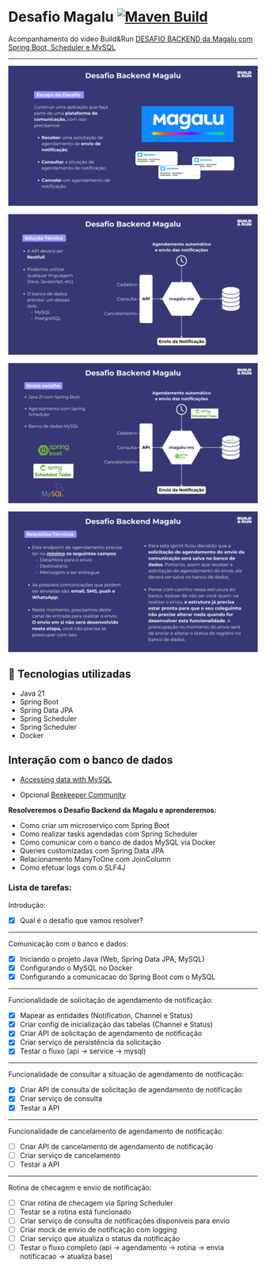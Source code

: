 # Desafio Magalu [![Maven Build](https://github.com/jairosousa/schedule-notification/actions/workflows/maven.yml/badge.svg?branch=main)](https://github.com/jairosousa/schedule-notification/actions/workflows/maven.yml)

Acompanhamento do video Build&Run [DESAFIO BACKEND da Magalu com Spring Boot, Scheduler e MySQL](https://youtu.be/af4W9Q4vB1s?si=QsF_TI2EGNjf_biD)

---

![img.png](assets/escopo-desafio.png)

![img.png](assets/solucao-tecnica.png)

![img.png](assets/tecnologias-utilizadas.png)

![img.png](assets/requisitos-tecnicos.png)

## 🚀 Tecnologias utilizadas
* Java 21
* Spring Boot
* Spring Data JPA
* Spring Scheduler
* Spring Scheduler
* Docker

## Interação com o banco de dados

* [Accessing data with MySQL](https://spring.io/guides/gs/accessing-data-mysql)

* Opcional [Beekeeper Community](https://github.com/beekeeper-studio/beekeeper-studio/releases/tag/v4.1.13)

**Resolveremos o Desafio Backend da Magalu e aprenderemos:**

- Como criar um microserviço com Spring Boot
- Como realizar tasks agendadas com Spring Scheduler
- Como comunicar com o banco de dados MySQL via Docker
- Queries customizadas com Spring Data JPA
- Relacionamento ManyToOne com JoinColumn
- Como efetuar logs com o SLF4J

### Lista de tarefas:

Introdução:

- [X]  Qual é o desafio que vamos resolver?

---

Comunicação com o banco e dados:

- [X]  Iniciando o projeto Java (Web, Spring Data JPA, MySQL)
- [X]  Configurando o MySQL no Docker
- [X]  Configurando a comunicacao do Spring Boot com o MySQL

---

Funcionalidade de solicitação de agendamento de notificação:

- [X]  Mapear as entidades (Notification, Channel e Status)
- [X]  Criar config de inicialização das tabelas (Channel e Status)
- [X]  Criar API de solicitação de agendamento de notificação
- [X]  Criar serviço de persistência da solicitação
- [X]  Testar o fluxo (api → service → mysql)

---

Funcionalidade de consultar a situação de agendamento de notificação:

- [x]  Criar API de consulta de solicitação de agendamento de notificação
- [x]  Criar serviço de consulta
- [x]  Testar a API

---

Funcionalidade de cancelamento de agendamento de notificação:

- [ ]  Criar API de cancelamento de agendamento de notificação
- [ ]  Criar serviço de cancelamento
- [ ]  Testar a API

---

Rotina de checagem e envio de notificação:

- [ ]  Criar rotina de checagem via Spring Scheduler
- [ ]  Testar se a rotina está funcionado
- [ ]  Criar serviço de consulta de notificações disponíveis para envio
- [ ]  Criar mock de envio de notificação com logging
- [ ]  Criar serviço que atualiza o status da notificação
- [ ]  Testar o fluxo completo (api → agendamento → rotina → envia notificacao → atualiza base)
